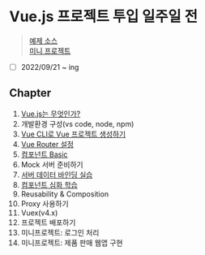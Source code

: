 # Vue.js 프로젝트 투입 일주일 전

> [예제 소스](https://github.com/seungwongo/vue-project)  
> [미니 프로젝트](https://github.com/seungwongo/mini-project-shop)

- [ ] 2022/09/21 ~ ing

## Chapter

1. [Vue.js는 무엇인가?](chapter1.md)
2. 개발환경 구성(vs code, node, npm)
3. [Vue CLI로 Vue 프로젝트 생성하기](chapter3.md)
4. [Vue Router 설정](chapter4.md)
5. [컴포넌트 Basic](chapter5.md)
6. Mock 서버 준비하기
7. [서버 데이터 바인딩 실습](chapter7.md)
8. [컴포넌트 심화 학습](chapter8.md)
9. Reusability & Composition
10. Proxy 사용하기
11. Vuex(v4.x)
12. 프로젝트 배포하기
13. 미니프로젝트: 로그인 처리
14. 미니프로젝트: 제품 판매 웹앱 구현
